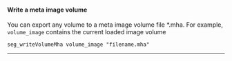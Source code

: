 #### Write a meta image volume

You can export any volume to a meta image volume file *.mha.
For example, `volume_image` contains the current loaded image volume

```
seg_writeVolumeMha volume_image "filename.mha"
```
---
<br>

